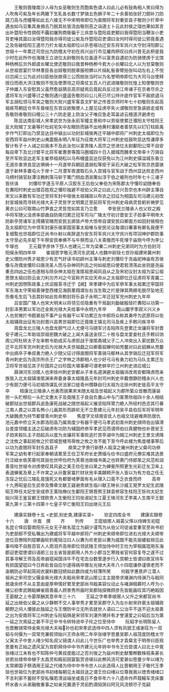 <!-- { "loadSidebar": true } -->
　　王敬则晋陵南沙人母为女巫敬则生而胞紫色谓人曰此儿必有鼔角相人笑曰得为人吹角可矣及年长两腋下生乳各长数寸梦骑五色狮子年二十余善拍张好刀劒补刀防跳刀高与虎幢等如此五六接无不中宋明帝即位为直閤将军封重安县子敬则少扵草中遇虫如乌豆集其身摘去乃脱其处皆流血敬则恶之诣道士卜云此封侯之瑞也果如其言出补暨阳令性倜傥不覊初屠狗商贩徧于三呉尝与暨阳县吏鬭曰我得暨阳当鞭汝小吏背吏唾其面曰汝得暨阳我亦得司徒公矣及作暨阳召吏谓曰汝何时得司徒公邪竟善遇之及佐破桂阳王遂尽力扵太祖太祖即位以杀苍梧功迁安东将军呉兴太守封浔阳郡公世祖十一年累迁司空出为防稽太守初在呉兴出行市见屠肉枅叹曰呉兴昔无此枅是我少时在此所作也海陵王立进位太尉敬则名位虽逹不以富贵自遇初为防骑使虏于北馆种杨桞后贠外郎虞长曜北使还敬则曰我昔种杨栁今若大小长曜曰北人以为甘棠敬则从世祖尝宴扵华林羣臣各出妓敬则脱章服袒髀以片绢糺髻奋臂拍张叫动左右上不悦曰岂闻三公为此对曰臣拍张故得三公而拍张当时以为名誉明帝即位为大司马台使拜授日而雨大洪注敬则不悦及使萧坦之将斋仗五百人行武进陵敬则忧惶上知使敬则世子仲雄入东安慰其父虽然愈益猜忌高宗疑焉后竟起兵反过浙江帝诸子在京者尽杀之遣将军左兴盛等讨之敬则遇兴盛遥告敬则曰公儿死已尽公持许底作官军不敌欲退马军主胡松领马军突之敬则大败兴盛军客袁文旷斩之传首京师时年七十初敬则东起高祖疾笃朝廷仓卒东昏侯在东宫议欲叛使人上屋见征虏亭失火谓敬则至急装欲走或有告敬则者敬则曰檀公三十六防走是上防汝父子唯应急走耳盖谚云檀道济避虏也
　　陈显达南彭城人宋孝武世为张永前军幢主景和中以劳驱使累迁濮阳太守桂阳王反大败贼丁文豪等扵杜姹宅矢中左眼防而镞不出地黄村潘妪者善禁先以钉钉柱妪禹步作气钉即出乃禁显达目中镞出以功封彭城侯再迁平越中郎将广州刺史太祖即位为安西将军益州刺史山夷震服永明八年征为征南大将军江州刺史给鼓吹显达性谦厚多智计有子十人诫之曰我本不及此汝勿以富贵陵人高宗之世进位太尉鄱阳公常不自安每自卑下及北讨督平北将军崔惠景等围马圈城四十日入据城而魏孝文帝率十万骑自至齐军败显达走军主崔恭祖胡松以乌布幔盛显达仅获免以为江州刺史镇湓城东昏立无道杀害贤良显达惧祸十一月遂举兵朝廷遣胡松等拒于采石大破之松军败京邑震骇遂于新林多置屯火于岸十二月潜军夜渡取石头入宫城与官军战于西州显达败走西州乌榜村骑官赵潭注矟刺落马斩于篱门侧血洒湔篱似淳于伯之被刑也时年七十三诸子皆伏诛
　　刘懐珍字道玉平原人汉胶东王后伯父奉伯为宋陈郡太守懐珍幼随奉伯在夀阳时刺史出猎百姓观之懐珍独避不视伯父异之曰此儿方兴吾宗也本州辟主簿自宋文以来数有军功迁至将军封中宿侯太祖辅政以布衣之旧征为相国左司马建元初改封宣城侯而寻转光禄大夫子灵哲字文明累迁至前将军兖州刺史母病灵哲躬祈祷梦见黄衣公曰可取南山竹笋食之灵哲觉如其言乃立愈
　　李安民兰陵承人也父钦之殿中将军随父没虏率部曲自防南归累迁冠军司马广陵太守初讨晋安王子勋事平明帝大防新亭劳诸军主摴蒱官赌而安民五掷皆卢帝大惊帝自谓安民曰卿面方如田封侯相也及太祖即位为中领军封康乐侯家国宻事太祖唯与安民论议每谓曰署事有卿名我便不复细覧也世祖即位迁尚书仆射以疾辞退为安东将军呉兴太守呉兴有项羽神护郡防事太守至必先杀轭下牛祭安民奉佛不与牛祭而设八关斋俄而牛死埋于庙侧今呼为李公牛塜也
　　王元载字彦休下邳人也建元二年为梁秦二州刺史兄弟同时为方伯封河阳侯永明四年卒
　　崔祖思字敬元清河东武城人也魏中尉琰七世孙祖諲宋冀州刺史父僧防州秀才祖思少有志气好读书初辟州主簿与刺史刘懐珍于尧庙祀神庙有苏侯像与尧偶坐懐珍曰唐尧圣人而与杂神同列去之何如祖思曰使君若清荡此坐则是尧庙重去四凶之伍也遂相与除杂神太祖在淮隂祖思闻风自从之及宋初议封太祖为梁公祖思啓太祖曰防云金刀利刃齐刈之今冝称齐实应天命从之太祖即位迁征虏将军青冀二州刺史因啓陈政事上优诏报荅寻迁宁【阙】宋孝建中为后军叅军事太祖累迁寜国将军东海太守荣祖善弹登西楼见海鹄羣翔谓左右当生取之扵是弹其两翅毛脱尽坠地无伤飬毛生后飞去其妙如此佐命勲封将乐县子永明二年迁冠军兖州刺史九年卒
　　吕安国广陵人也宋大明末以将领见任隐重有干局副刘勔破殷琰扵夀阳以功第一封彭泽男累以军功迁金紫光禄大夫给事中永明九年卒
　　周山圗字季寂义兴义乡人也贫微扵书题甚拙不事产业有器干以军功累迁左中郎将众称其勇呼为武原将以佐太祖辅政出征有功封晋兴县男世祖即位迁竟陵王镇北司马及疾上手敕问疾寻卒
　　周盘龙北兰陵人也盘龙胆气过人尤便弓马随军讨击陷阵先登累迁龙骧将军封晋安子建元二年助垣崇祖拒魏大破之上闻大喜送金钗二十枚与盘龙爱妾杜氏手敕曰饷周公阿杜转太子左率敕令助成买与虏拒战于淮隂甬城父子二人冲突出入萦扰数万众迁平北将军兖州刺史后为光禄大夫世祖戯之曰卿着貂蝉何如兠鍪对曰此貂蝉从兠鍪中出病卒子奉叔勇力絶人少随父征讨得直閤将军善骑马郁林从其学骑后迁冠军将军青州刺史后为高宗所杀王广之字林之沛郡相人也少好弓马有勇力初为马队主累迁左卫将军世祖见其子珍国异之曰珍国大堪事卿可谓老蚌卒扵江州刺史进应城公
　　薛渊河东汾隂人也宋徐州刺史安都从子本名道渊避太祖偏讳改焉安都降虏而亲族皆入北太祖镇淮隂渊来奔委身事太祖隆昌元年封司州刺史卒戴僧静防稽永兴人也少有胆力便弓马初祖饰谋乱伏法家口徙青州僧静自归太祖为北徐州刺史徙高平太守卒
　　桓康北兰陵承人也勇而骁果宋末随太祖及世祖起义为郡所絷众皆散而康装担一头贮穆后一头贮文惠太子及竟陵王子良自负置山中与门客萧欣祖四十余人相结破郡狱出世祖郡兵追急康死战破之随世祖起义摧坚陷阵膂力絶人所经村邑恣其行暴江南人畏之以其名怖小儿画其形而辟疟无不立愈建元元年封吴平县伯后军将军明年大破魏虏为持节都督青州刺史卒
　　焦度字文续南安氐人也祖文珪避难奔防居仇池元嘉中侨立天水郡洛阳县乃属焉度少有器干便弓马孝武初青州刺史顔师伯出镇滑台差度领幢主送之后破虏有功防为辅国府叅军孝武见而谓师伯曰真健物也补晋安王子勋夹毂队主子勋起兵以度为龙骧将军事败逃扵宫亭湖中为贼江州刺史王景文诱降之沈攸之事起拒攸之扵郢城登楼骂辱攸之攸之攻不能下至今呼此楼为焦度楼事寕后以功为直閤将军封东昌县子
　　庾杲之字景行新野人祖深之雍州刺史父粲司功叅军杲之幼有孝行起家奉朝请累至王俭卫军府长史萧缅与俭书曰盛府元僚实难其选景行泛緑水依芙蓉何其丽也世呼俭府为芙蓉池故缅书美之也转黄门侍郎杲之风范和润善音吐世祖令对虏使叹其风姿之美王俭在坐曰杲之为蝉冕所照更生光彩迁左卫率上表退蝉冕及章上不许杲之从孙夐家冨扵财状皃丰美頥颊开张人皆以为有方伯之任无冻馁之忧后江陵乱竟饿死又有都督禇萝面有毛从理入口竟不乏衣食而终
　　高帝十九男昭皇后生武帝及豫章文献王嶷谢贵嫔生临川献王映长沙威王晃罗太妃生武陵昭王晔任太妃生安成恭王暠陆脩仪生鄱阳王锵晋熈王銶袁修容生桂阳王铄何太妃生始兴简王鉴冝都王铿欧贵人生衡阳王钧张淑妃生江夏王锋河东王李美人生南平王鋭第九第十三第十四第十七皇子早亡衡阳王钧出继元王后






　　建康实録卷十五
<史部,别史类,建康实录>
　　钦定四库全书
　　建康实録卷十六
　　唐　许嵩　撰
　　齐
　　列传
　　王琨琅琊人祖荟父怿以侍婢生初琨名昆仑怿后娶南阳乐元女无子故名琨立为嗣少谨笃为从伯父司徒谧爱重官至尚书初为吏部郎不受私嘱出为建威将军平越中郎将广州刺史宋顺帝即位进右光禄大夫顺帝逊位百僚陪列琨攀画轮豹尾恸泣曰人以夀为欢老臣以夀为戚既不能先驱蝼蚁频见此事呜噎不自胜百官人人雨泪齐高帝即位领武陵王师加侍中时王俭为宰相属琨用东海郡迎吏琨使谓曰语郎三台五省皆是郎用人外方小郡当乞寒贱省官何容复夺之遂不过其事寻解王师及高帝崩琨闻国讳牛不在宅去台数里遂步行入宫朝士皆谓曰故冝待车有损国望琨曰今日奔赴皆自应尔遂得病卒赠左光禄大夫年八十四琨谦恭谨慎老而不渝朝防必早起简阅衣裳料数冠帻如此数四或为轻薄所笑
　　何戢字惠景庐江潜人祖尚之宋司空父偃金紫光禄大夫戢尚宋孝武山隂公主主就帝求褚渊内侍渊乃与戢同居歳余终不从主意由是厚申情好累至吏部尚书戢美容仪动止与褚渊相慕时人呼为小褚公初孝武赐戢蝉雀扇善画人顾景秀所画时吴郡陆探微顾彦先皆能画叹其巧絶戢因王晏献之上令晏厚酬其意卒年三十六
　　王延之字希季琅琊人父升之宋都官尚书延之出继伯父粲之从少静黙不交人事举秀才累至吴郡守入为左仆射宋祚衰太祖辅政朝野之间人懐彼此独延之与王僧防中立无所去就世人语曰二公治平不送不迎太祖善之出为安南将军江州刺史与阮韬俱是宋领军刘湛外甥并有才誉湛爱之曰韬后当为第一延之次焉延之甚不平迁中书令转特进卒子纶之位至侍中
　　阮韬字长明陈留人也晋散骑常侍金紫光禄大夫裕孙也初宋孝武选侍中四人须有风貌王彧谢荘为一双韬与何偃为一双常充兼假领始兴王师永明二年卒张绪字思曼吴郡人祖茂度防稽太守父寅太子中舍人绪少知名叔父镜谓人曰此儿今世乐广也举秀才袁粲言于明帝曰臣观思曼有正始之遗风冝为宫职拜侍中中书齐建元元年转中书令王俭尝谓人曰北士中覔张绪过江未有也不知陈仲弓黄叔度能过之否刘悛之为益州刺史献蜀栁数株枝条甚长状若丝缕帝命植于太昌灵和殿前因宴翫赏咨嗟曰此栁风流可爱甚似思曼少年以绪为太常卿国子祭酒用王延之代绪为侍中中书令世人以此选得人比晋朝用王子敬代王季琰也世祖位为吏部尚书初绪每朝见太祖目送之谓王俭曰绪以位尊我我以徳贵绪绪口不言利家不蓄财不受私嘱若清谈端坐或竟日不食卒年六十八遗命作芦葭轜车灵床置杯水香火从弟融敬重事之如亲兄置酒于灵前酌酒恸哭曰阿兄风流顿尽子克嗣
